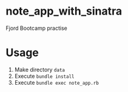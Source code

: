# note_app_with_sinatra
Fjord Bootcamp practise

# Usage
1. Make directory `data`
2. Execute `bundle install`
3. Execute `bundle exec note_app.rb`

